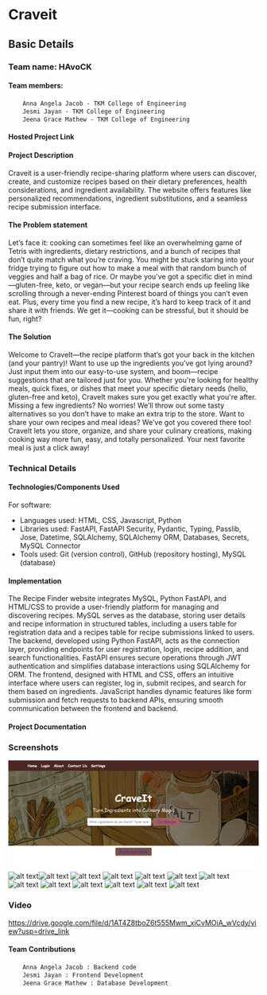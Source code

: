# Craveit

## Basic Details

### Team name: HAvoCK

#### Team members:
        Anna Angela Jacob - TKM College of Engineering
        Jesmi Jayan - TKM College of Engineering
        Jeena Grace Mathew - TKM College of Engineering

#### Hosted Project Link


#### Project Description

Craveit is a user-friendly recipe-sharing platform where users can discover, create, and customize recipes based on their dietary preferences, health considerations, and ingredient availability. The website offers features like personalized recommendations, ingredient substitutions, and a seamless recipe submission interface.

#### The Problem statement

Let’s face it: cooking can sometimes feel like an overwhelming game of Tetris with ingredients, dietary restrictions, and a bunch of recipes that don’t quite match what you’re craving. You might be stuck staring into your fridge trying to figure out how to make a meal with that random bunch of veggies and half a bag of rice. Or maybe you’ve got a specific diet in mind—gluten-free, keto, or vegan—but your recipe search ends up feeling like scrolling through a never-ending Pinterest board of things you can’t even eat. Plus, every time you find a new recipe, it’s hard to keep track of it and share it with friends. We get it—cooking can be stressful, but it should be fun, right?

#### The Solution

Welcome to CraveIt—the recipe platform that’s got your back in the kitchen (and your pantry)! Want to use up the ingredients you’ve got lying around? Just input them into our easy-to-use system, and boom—recipe suggestions that are tailored just for you. Whether you're looking for healthy meals, quick fixes, or dishes that meet your specific dietary needs (hello, gluten-free and keto), CraveIt makes sure you get exactly what you're after. Missing a few ingredients? No worries! We’ll throw out some tasty alternatives so you don’t have to make an extra trip to the store. Want to share your own recipes and meal ideas? We’ve got you covered there too! CraveIt lets you store, organize, and share your culinary creations, making cooking way more fun, easy, and totally personalized. Your next favorite meal is just a click away!

### Technical Details

#### Technologies/Components Used

For software:
  - Languages used: HTML, CSS, Javascript, Python
  - Libraries used: FastAPI, FastAPI Security, Pydantic, Typing, Passlib, Jose, Datetime, SQLAlchemy, SQLAlchemy ORM, Databases, Secrets, MySQL Connector
  - Tools used: Git (version control), GitHub (repository hosting), MySQL (database)


#### Implementation

The Recipe Finder website integrates MySQL, Python FastAPI, and HTML/CSS to provide a user-friendly platform for managing and discovering recipes. MySQL serves as the database, storing user details and recipe information in structured tables, including a users table for registration data and a recipes table for recipe submissions linked to users. The backend, developed using Python FastAPI, acts as the connection layer, providing endpoints for user registration, login, recipe addition, and search functionalities. FastAPI ensures secure operations through JWT authentication and simplifies database interactions using SQLAlchemy for ORM. The frontend, designed with HTML and CSS, offers an intuitive interface where users can register, log in, submit recipes, and search for them based on ingredients. JavaScript handles dynamic features like form submission and fetch requests to backend APIs, ensuring smooth communication between the frontend and backend.

#### Project Documentation



### Screenshots 
![alt text](image.png)![alt text](about-1.png)![alt text](about-2.png) ![alt text](contact-1.png) ![alt text](contact2-1.png) ![alt text](findrecipes-1.png) ![alt text](homepg-1.png) ![alt text](homepg2-1.png) ![alt text](login-1.png) ![alt text](settings-1.png) ![alt text](signup-1.png) ![alt text](submit_recipe-1.png) ![alt text](submit_recipe2-1.png) ![alt text](submit_recipe3-1.png)

### Video

https://drive.google.com/file/d/1AT4Z8tboZ6t555Mwm_xiCvMOiA_wVcdy/view?usp=drive_link 

#### Team Contributions
        Anna Angela Jacob : Backend code
        Jesmi Jayan : Frontend Development
        Jeena Grace Mathew : Database Development



